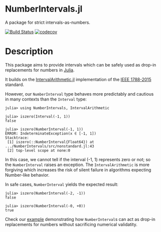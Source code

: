 # NumberIntervals.jl

A package for strict intervals-as-numbers.

[![Build Status](https://travis-ci.org/gwater/NumberIntervals.jl.svg?branch=master)](https://travis-ci.org/gwater/NumberIntervals.jl)
[![codecov](https://codecov.io/gh/gwater/NumberIntervals.jl/branch/master/graph/badge.svg)](https://codecov.io/gh/gwater/NumberIntervals.jl)

# Description

This package aims to provide intervals which can be safely used as drop-in replacements for numbers in [Julia](https://julialang.org).

It builds on the [IntervalArithmetic.jl](https://github.com/JuliaIntervals/IntervalArithmetic.jl) implementation of the [IEEE 1788-2015](https://standards.ieee.org/standard/1788-2015.html) standard.

However, our `NumberInterval` type behaves more predictably and cautious in many contexts than the `Interval` type:

```
julia> using NumberIntervals, IntervalArithmetic

julia> iszero(Interval(-1, 1))
false

julia> iszero(NumberInterval(-1, 1))
ERROR: IndeterminateException(x ∈ [-1, 1])
Stacktrace:
 [1] iszero(::NumberInterval{Float64}) at .../NumberIntervals/src/nonstandard.jl:43
 [2] top-level scope at none:0
```

In this case, we cannot tell if the interval (-1, 1) represents zero or not; so the `NumberInterval` raises an exception. The `IntervalArithmetic` is more forgiving which increases the risk of silent failure in algorithms expecting Number-like behavior.

In safe cases, `NumberInterval` yields the expected result:

```
julia> iszero(NumberInterval(-2, -1))
false

julia> iszero(NumberInterval(-0, +0))
true
```

Check our [example](examples/DifferentialEquationsExample.ipynb) demonstrating how `NumberInterval`s can act as drop-in replacements for numbers without sacrificing numerical validatity.
